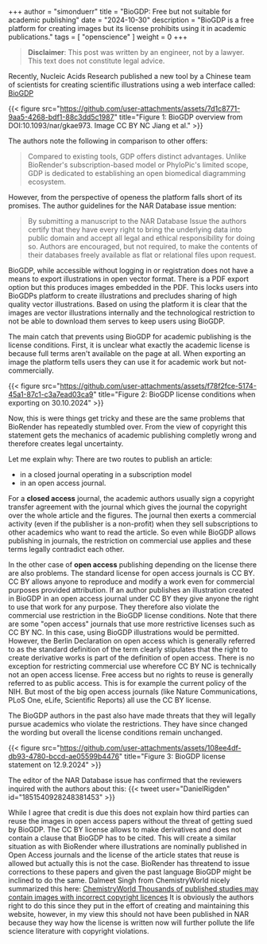 +++
author = "simonduerr"
title = "BioGDP: Free but not suitable for academic publishing"
date = "2024-10-30"
description = "BioGDP is a free platform for creating images but its license prohibits using it in academic publications."
tags = [
    "openscience"
]
weight = 0
+++

<script async src="https://platform.twitter.com/widgets.js" charset="utf-8"></script>

>**Disclaimer**: This post was written by an engineer, not by a lawyer. This text does not constitute legal advice.

Recently, Nucleic Acids Research published a new tool by a Chinese team of scientists for creating scientific illustrations using a web interface called: [BioGDP](https://biogdp.com)

{{< figure src="https://github.com/user-attachments/assets/7d1c8771-9aa5-4268-bdf1-88c3dd5c1987" title="Figure 1: BioGDP overview from DOI:10.1093/nar/gkae973. Image CC BY NC Jiang et al." >}}

The authors note the following in comparison to other offers:
>Compared to existing tools, GDP offers distinct advantages. Unlike BioRender's subscription-based model or PhyloPic's limited scope, GDP is dedicated to establishing an open biomedical diagramming ecosystem.

However, from the perspective of openess the platform falls short of its promises. 
The author guidelines for the NAR Database issue mention: 
> By submitting a manuscript to the NAR Database Issue the authors certify that they have every right to bring the underlying data into public domain and accept all legal and ethical responsibility for doing so.
> Authors are encouraged, but not required, to make the contents of their databases freely available as flat or relational files upon request.

BioGDP, while accessible without logging in or registration does not have a means to export illustrations in open vector format. There is a PDF export option but this produces images embedded in the PDF.
This locks users into BioGDPs platform to create illustrations and precludes sharing of high quality vector illustrations. Based on using the platform it is clear that the images are vector illustrations internally and the technological restriction to not be able to download them serves to keep users using BioGDP.

The main catch that prevents using BioGDP for academic publishing is the license conditions. First, it is unclear what exactly the academic license is because full terms aren't available on the page at all. 
When exporting an image the platform tells users they can use it for academic work but not-commercially. 

{{< figure src="https://github.com/user-attachments/assets/f78f2fce-5174-45a1-87c1-c3a7ead03ca9" title="Figure 2: BioGDP license conditions when exporting on 30.10.2024" >}}

Now, this is were things get tricky and these are the same problems that BioRender has repeatedly stumbled over. From the view of copyright this statement gets the mechanics of academic publishing completly wrong and therefore creates legal uncertainty. 

Let me explain why: There are two routes to publish an article: 
- in a closed journal operating in a subscription model
- in an open access journal. 

For a **closed access** journal, the academic authors usually sign a copyright transfer agreement with the journal which gives the journal the copyright over the whole article and the figures. The journal then exerts a commercial activity (even if the publisher is a non-profit) when they sell subscriptions to other academics who want to read the article. 
So even while BioGDP allows publishing in journals, the restriction on commercial use applies and these terms legally contradict each other. 

In the other case of **open access** publishing depending on the license there are also problems. The standard license for open access journals is CC BY. CC BY allows anyone to reproduce and modify a work even for commercial purposes provided attribution. 
If an author publishes an illustration created in BioGDP in an open access journal under CC BY they give anyone the right to use that work for any purpose. 
They therefore also violate the commercial use restriction in the BioGDP license conditions. 
Note that there are some "open access" journals that use more restrictive licenses such as CC BY NC. In this case, using BioGDP illustrations would be permitted. However, the Berlin Declaration on open access which is generally referred to as the standard definition of the term clearly stipulates that the right to  create derivative works is part of the definition of open access. There is no exception for restricting commercial use wherefore CC BY NC is technically not an open access license. 
Free access but no rights to reuse is generally referred to as public access. This is for example the current policy of the NIH. But most of the big open access journals (like Nature Communications, PLoS One, eLife, Scientific Reports) all use the CC BY license. 

The BioGDP authors in the past also have made threats that they will legally pursue academics who violate the restrictions. They have since changed the wording but overall the license conditions remain unchanged. 

{{< figure src="https://github.com/user-attachments/assets/108ee4df-db93-4780-bccd-ae05599b4476" title="Figure 3: BioGDP license statement on 12.9.2024" >}}

The editor of the NAR Database issue has confirmed that the reviewers inquired with the authors about this:
{{< tweet user="DanielRigden" id="1851540928248381453" >}}

While I agree that credit is due this does not explain how third parties can reuse the images in open access papers without the threat of getting sued by BioGDP. 
The CC BY license allows to make derivatives and does not contain a clause that BioGDP has to be cited. This will create a similar situation as with BioRender where illustrations are nominally published in Open Access journals and the license of the article states that reuse is allowed but actually this is not the case. BioRender has threatend to issue corrections to these papers and given the past language BioGDP might be inclined to do the same.  Dalmeet Singh from ChemistryWorld nicely summarized this here: [ChemistryWorld Thousands of published studies may contain images with incorrect copyright licences](https://www.chemistryworld.com/news/thousands-of-published-studies-may-contain-images-with-incorrect-copyright-licences/4020367.article)
It is obviously the authors right to do this since they put in the effort of creating and maintaining this website, however, in my view this should not have been published in NAR because they way how the license is written now will further pollute the life science literature with copyright violations. 




